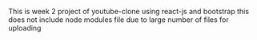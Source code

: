 This is week 2 project of youtube-clone using react-js and bootstrap
this does not include node modules file due to large number of files for uploading
